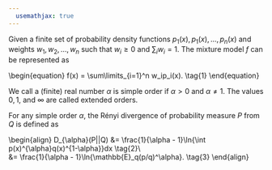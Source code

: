 ```yaml
---
  usemathjax: true
---
```


Given a finite set of probability density functions $p_1(x), p_1(x), \dots, p_n(x)$ and weights $w_1, w_2, \dots, w_n$ such that $w_i \geq 0$ and $\sum_i w_i = 1$. The mixture model $f$ can be represented as 

\begin{equation}
    f(x) = \sum\limits_{i=1}^n w_ip_i(x). \tag{1}
\end{equation}

We call a (finite) real number $\alpha$ is simple order if $\alpha > 0$ and $\alpha \neq 1$. The values $0,1,$ and $\infty$ are called extended orders.

For any simple order $\alpha$, the Rényi divergence of probability measure $P$ from $Q$ is defined as

\begin{align}
D_{\alpha}(P||Q) &= \frac{1}{\alpha - 1}\ln{\int p(x)^{\alpha}q(x)^{1-\alpha}}dx  \tag{2}\\\
                 &= \frac{1}{\alpha - 1}\ln{\mathbb{E}_q(p/q)^\alpha}. \tag{3}
\end{align}
